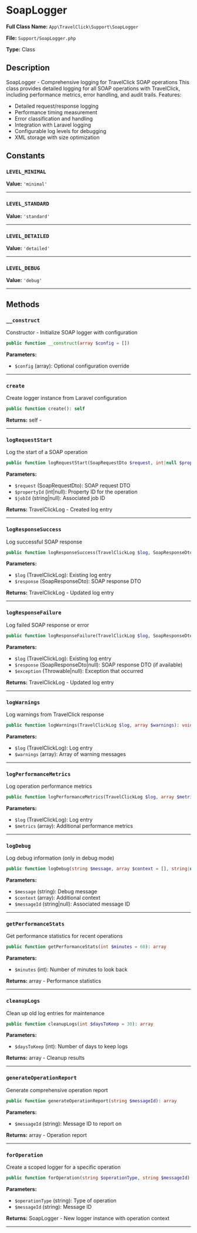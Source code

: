 # SoapLogger

**Full Class Name:** `App\TravelClick\Support\SoapLogger`

**File:** `Support/SoapLogger.php`

**Type:** Class

## Description

SoapLogger - Comprehensive logging for TravelClick SOAP operations
This class provides detailed logging for all SOAP operations with TravelClick,
including performance metrics, error handling, and audit trails.
Features:
- Detailed request/response logging
- Performance timing measurement
- Error classification and handling
- Integration with Laravel logging
- Configurable log levels for debugging
- XML storage with size optimization

## Constants

### `LEVEL_MINIMAL`

**Value:** `'minimal'`

---

### `LEVEL_STANDARD`

**Value:** `'standard'`

---

### `LEVEL_DETAILED`

**Value:** `'detailed'`

---

### `LEVEL_DEBUG`

**Value:** `'debug'`

---

## Methods

### `__construct`

Constructor - Initialize SOAP logger with configuration

```php
public function __construct(array $config = [])
```

**Parameters:**

- `$config` (array): Optional configuration override

---

### `create`

Create logger instance from Laravel configuration

```php
public function create(): self
```

**Returns:** self - 

---

### `logRequestStart`

Log the start of a SOAP operation

```php
public function logRequestStart(SoapRequestDto $request, int|null $propertyId = null, string|null $jobId = null): TravelClickLog
```

**Parameters:**

- `$request` (SoapRequestDto): SOAP request DTO
- `$propertyId` (int|null): Property ID for the operation
- `$jobId` (string|null): Associated job ID

**Returns:** TravelClickLog - Created log entry

---

### `logResponseSuccess`

Log successful SOAP response

```php
public function logResponseSuccess(TravelClickLog $log, SoapResponseDto $response): TravelClickLog
```

**Parameters:**

- `$log` (TravelClickLog): Existing log entry
- `$response` (SoapResponseDto): SOAP response DTO

**Returns:** TravelClickLog - Updated log entry

---

### `logResponseFailure`

Log failed SOAP response or error

```php
public function logResponseFailure(TravelClickLog $log, SoapResponseDto|null $response = null, Throwable|null $exception = null): TravelClickLog
```

**Parameters:**

- `$log` (TravelClickLog): Existing log entry
- `$response` (SoapResponseDto|null): SOAP response DTO (if available)
- `$exception` (Throwable|null): Exception that occurred

**Returns:** TravelClickLog - Updated log entry

---

### `logWarnings`

Log warnings from TravelClick response

```php
public function logWarnings(TravelClickLog $log, array $warnings): void
```

**Parameters:**

- `$log` (TravelClickLog): Log entry
- `$warnings` (array): Array of warning messages

---

### `logPerformanceMetrics`

Log operation performance metrics

```php
public function logPerformanceMetrics(TravelClickLog $log, array $metrics = []): void
```

**Parameters:**

- `$log` (TravelClickLog): Log entry
- `$metrics` (array): Additional performance metrics

---

### `logDebug`

Log debug information (only in debug mode)

```php
public function logDebug(string $message, array $context = [], string|null $messageId = null): void
```

**Parameters:**

- `$message` (string): Debug message
- `$context` (array): Additional context
- `$messageId` (string|null): Associated message ID

---

### `getPerformanceStats`

Get performance statistics for recent operations

```php
public function getPerformanceStats(int $minutes = 60): array
```

**Parameters:**

- `$minutes` (int): Number of minutes to look back

**Returns:** array - Performance statistics

---

### `cleanupLogs`

Clean up old log entries for maintenance

```php
public function cleanupLogs(int $daysToKeep = 30): array
```

**Parameters:**

- `$daysToKeep` (int): Number of days to keep logs

**Returns:** array - Cleanup results

---

### `generateOperationReport`

Generate comprehensive operation report

```php
public function generateOperationReport(string $messageId): array
```

**Parameters:**

- `$messageId` (string): Message ID to report on

**Returns:** array - Operation report

---

### `forOperation`

Create a scoped logger for a specific operation

```php
public function forOperation(string $operationType, string $messageId): self
```

**Parameters:**

- `$operationType` (string): Type of operation
- `$messageId` (string): Message ID

**Returns:** SoapLogger - New logger instance with operation context

---

